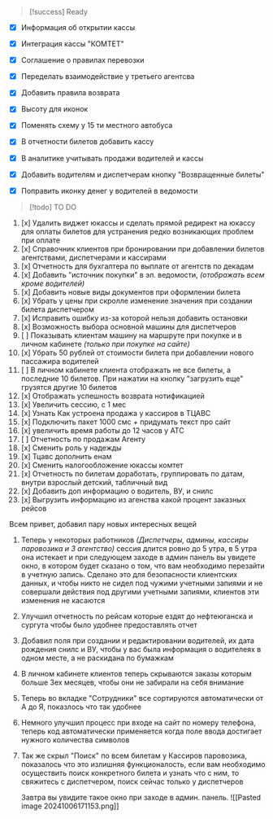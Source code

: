 > [!success] Ready

- [x] Информация об открытии кассы
- [x] Интеграция кассы "КОМТЕТ"
- [x] Соглашение о правилах перевозки
- [x] Переделать взаимодействие у третьего агентсва
- [x] Добавить правила возврата
- [x] Высоту для иконок
- [x] Поменять схему у 15 ти местного автобуса
- [x] В отчетности билетов добавить кассу
- [x] В аналитике учитывать продажи водителей и кассы
- [x] Добавить водителям и диспетчерам кнопку "Возвращенные билеты"
- [x] Поправить иконку денег у водителей в ведомости


> [!todo] TO DO

1. [x] Удалить виджет юкассы и сделать прямой редирект на юкассу для оплаты билетов для устранения редко возникающих проблем при оплате
2. [x] Справочник клиентов при бронировании при добавлении билетов агентствами, диспетчерами и кассирами
3. [x] Отчетность для бухгалтера по выплате от агентств по декадам
4. [x] Добавить "источник покупки" в эл. ведомости, *(отображать всем кроме водителей)*
5. [x] Добавить новые виды документов при оформлении билета
6. [x] Убрать у цены при скролле изменение значения при создании билета диспетчером
7. [x] Исправить ошибку из-за которой нельзя добавить остановки
9. [x] Возможность выбора основной машины для диспетчеров
10. [ ] Показывать клиентам машину на маршруте при покупке и в личном кабинете *(только при покупке на сайте)*
11. [x] Убрать 50 рублей от стоимости билета при добавлении нового пассажира водителей
12. [ ] В личном кабинете клиента отображать не все билеты, а последние 10 билетов. При нажатии на кнопку "загрузить еще" грузятся другие 10 билетов
13. [x] Отображать успешность возврата нотификацией
14. [x] Увеличить сессию, с 1 мес
15. [x] Узнать Как устроена продажа у кассиров в ТЦАВС
16. [x] Подключить пакет 1000 смс + придумать текст про сайт
17. [x] увеличить время работы до 12 часов у АТС
18. [ ] Отчетность по продажам Агенту
19. [x] Сменить роль у надежды
20. [x] Тцавс дополнить енам
22. [x] Сменить налогообложение юкассы комтет
23. [x] Отчетность по билетам доработать, группировать по датам, внутри взрослый детский, табличный вид
24. [x] Добавить доп информацию о водитель, ВУ, и снилс
25. [x] Выгрузить информацию из агенства какой процент заказных рейсов




Всем привет, добавил пару новых интересных вещей
1. Теперь  у некоторых работников _(Диспетчеры, админы, кассиры паровозика и 3 агентство)_ сессия длится ровно до 5 утра, в 5 утра она истекает и при следующем заходе в админ панель вы увидете окно, в котором будет сказано о том, что вам необходимо перезайти в учетную запись. Сделано это для безопасности клиентских данных, и чтобы никто не сидел под чужими учетными запиями и не совершали действия под другими учетными запиями, клиентов эти изменения не касаются
2. Улучшил отчетность по рейсам которые ездят до нефтеюганска и сургута чтобы было удобнее предоставлять отчет
3. Добавил поля при создании и редактировании водителей, их дата рождения снилс и ВУ, чтобы у вас была информация о водителеях в одном месте, а не раскидана по бумажкам
4. В личном кабинете клиентов теперь скрываются заказы которым больше 3ех месяцев, чтобы они не забирали на себя внимание
5. Теперь во вкладке "Сотрудники" все сортируются автоматически от А до Я, показлось что так удобнее
6. Немного улучшил процесс при входе на сайт по номеру телефона, теперь код автоматически применяется когда поле ввода достигает нужного количества символов
7. Так же скрыл "Поиск" по всем билетам у Кассиров паровозика, показалось что это излишняя функционалость, если вам необходимо осуществить поиск конкретного билета и узнать что с ним, то свяжитесь с диспетчером, поиск сейчас только у диспетчеров
   
   
   Завтра вы увидите такое окно при заходе в админ. панель.
   ![[Pasted image 20241006171153.png]]